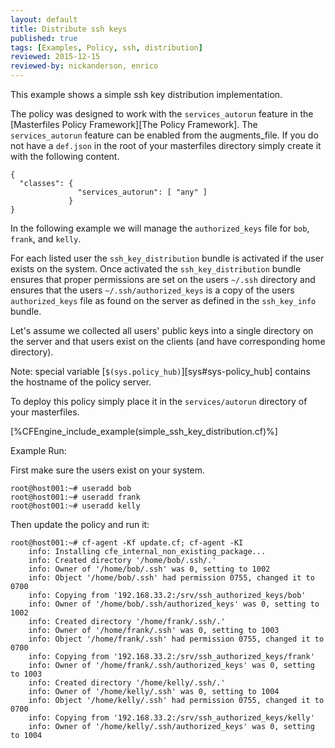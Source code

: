 ```yaml
---
layout: default
title: Distribute ssh keys
published: true
tags: [Examples, Policy, ssh, distribution]
reviewed: 2015-12-15
reviewed-by: nickanderson, enrico
---
```


This example shows a simple ssh key distribution implementation.

The policy was designed to work with the `services_autorun` feature in
the [Masterfiles Policy Framework][The Policy Framework]. The
`services_autorun` feature can be enabled from the augments_file. If
you do not have a `def.json` in the root of your masterfiles directory
simply create it with the following content.

```
{
  "classes": {
               "services_autorun": [ "any" ]
             }
}
```

In the following example we will manage the `authorized_keys` file for
`bob`, `frank`, and `kelly`.

For each listed user the `ssh_key_distribution` bundle is activated if
the user exists on the system. Once activated the
`ssh_key_distribution` bundle ensures that proper permissions are set
on the users `~/.ssh` directory and ensures that the users
`~/.ssh/authorized_keys` is a copy of the users `authorized_keys` file
as found on the server as defined in the `ssh_key_info` bundle.

Let's assume we collected all users' public keys into a single
directory on the server and that users exist on the clients (and have
corresponding home directory).

Note: special variable [`$(sys.policy_hub)`][sys#sys-policy_hub] contains the hostname of
the policy server.

To deploy this policy simply place it in the `services/autorun`
directory of your masterfiles.

[%CFEngine_include_example(simple_ssh_key_distribution.cf)%]

Example Run:

First make sure the users exist on your system.

```
root@host001:~# useradd bob
root@host001:~# useradd frank
root@host001:~# useradd kelly
```

Then update the policy and run it:

```
root@host001:~# cf-agent -Kf update.cf; cf-agent -KI
    info: Installing cfe_internal_non_existing_package...
    info: Created directory '/home/bob/.ssh/.'
    info: Owner of '/home/bob/.ssh' was 0, setting to 1002
    info: Object '/home/bob/.ssh' had permission 0755, changed it to 0700
    info: Copying from '192.168.33.2:/srv/ssh_authorized_keys/bob'
    info: Owner of '/home/bob/.ssh/authorized_keys' was 0, setting to 1002
    info: Created directory '/home/frank/.ssh/.'
    info: Owner of '/home/frank/.ssh' was 0, setting to 1003
    info: Object '/home/frank/.ssh' had permission 0755, changed it to 0700
    info: Copying from '192.168.33.2:/srv/ssh_authorized_keys/frank'
    info: Owner of '/home/frank/.ssh/authorized_keys' was 0, setting to 1003
    info: Created directory '/home/kelly/.ssh/.'
    info: Owner of '/home/kelly/.ssh' was 0, setting to 1004
    info: Object '/home/kelly/.ssh' had permission 0755, changed it to 0700
    info: Copying from '192.168.33.2:/srv/ssh_authorized_keys/kelly'
    info: Owner of '/home/kelly/.ssh/authorized_keys' was 0, setting to 1004
```
